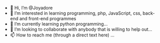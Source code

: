 - 👋 Hi, I’m @Joyadore
- 👀 I’m interested in learning programming, php, JavaScript, css, back-end and front-end programmes
- 🌱 I’m currently learning python programming...
- 💞️ I’m looking to collaborate with anybody that is willing to help out...
- 📫 How to reach me (through a direct text here) ...

<!---
Joyadore/Joyadore is a ✨ special ✨ repository because its `README.md` (this file) appears on your GitHub profile.
You can click the Preview link to take a look at your changes.
--->
